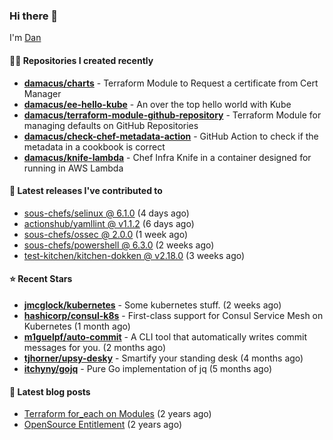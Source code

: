 

### Hi there 👋

I'm [Dan](https://medium.com/@dan.m.webb)

#### 👨‍💻 Repositories I created recently
- **[damacus/charts](https://github.com/damacus/charts)** - Terraform Module to Request a certificate from Cert Manager
- **[damacus/ee-hello-kube](https://github.com/damacus/ee-hello-kube)** - An over the top hello world with Kube
- **[damacus/terraform-module-github-repository](https://github.com/damacus/terraform-module-github-repository)** - Terraform Module for managing defaults on GitHub Repositories
- **[damacus/check-chef-metadata-action](https://github.com/damacus/check-chef-metadata-action)** - GitHub Action to check if the metadata in a cookbook is correct
- **[damacus/knife-lambda](https://github.com/damacus/knife-lambda)** - Chef Infra Knife in a container designed for running in AWS Lambda

#### 🚀 Latest releases I've contributed to


- [sous-chefs/selinux @ 6.1.0](https://github.com/sous-chefs/selinux/releases/tag/6.1.0) (4 days ago)
- [actionshub/yamllint @ v1.1.2](https://github.com/actionshub/yamllint/releases/tag/v1.1.2) (6 days ago)
- [sous-chefs/ossec @ 2.0.0](https://github.com/sous-chefs/ossec/releases/tag/2.0.0) (1 week ago)
- [sous-chefs/powershell @ 6.3.0](https://github.com/sous-chefs/powershell/releases/tag/6.3.0) (2 weeks ago)
- [test-kitchen/kitchen-dokken @ v2.18.0](https://github.com/test-kitchen/kitchen-dokken/releases/tag/v2.18.0) (3 weeks ago)

#### ⭐ Recent Stars


- **[jmcglock/kubernetes](https://github.com/jmcglock/kubernetes)** - Some kubernetes stuff. (2 weeks ago)
- **[hashicorp/consul-k8s](https://github.com/hashicorp/consul-k8s)** - First-class support for Consul Service Mesh on Kubernetes (1 month ago)
- **[m1guelpf/auto-commit](https://github.com/m1guelpf/auto-commit)** - A CLI tool that automatically writes commit messages for you. (2 months ago)
- **[tjhorner/upsy-desky](https://github.com/tjhorner/upsy-desky)** - Smartify your standing desk (4 months ago)
- **[itchyny/gojq](https://github.com/itchyny/gojq)** - Pure Go implementation of jq (5 months ago)

#### 📄 Latest blog posts
- [Terraform for_each on Modules](https://medium.com/@dan.m.webb/terraform-for-each-on-modules-bcf17c97e9ff?source=rss-bbba9c670f6e------2) (2 years ago)
- [OpenSource Entitlement](https://medium.com/@dan.m.webb/opensource-entitlement-f4584a035063?source=rss-bbba9c670f6e------2) (2 years ago)
